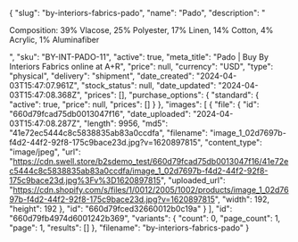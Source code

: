 {
  "slug": "by-interiors-fabrics-pado",
  "name": "Pado",
  "description": "<p>Composition: 39% Vlacose, 25% Polyester, 17% Linen, 14% Cotton, 4% Acrylic, 1% Aluminafiber</p>",
  "sku": "BY-INT-PADO-11",
  "active": true,
  "meta_title": "Pado | Buy By Interiors Fabrics online at A+R",
  "price": null,
  "currency": "USD",
  "type": "physical",
  "delivery": "shipment",
  "date_created": "2024-04-03T15:47:07.961Z",
  "stock_status": null,
  "date_updated": "2024-04-03T15:47:08.368Z",
  "prices": [],
  "purchase_options": {
    "standard": {
      "active": true,
      "price": null,
      "prices": []
    }
  },
  "images": [
    {
      "file": {
        "id": "660d79fcad75db0013047f16",
        "date_uploaded": "2024-04-03T15:47:08.287Z",
        "length": 9956,
        "md5": "41e72ec5444c8c5838835ab83a0ccdfa",
        "filename": "image_1_02d7697b-f4d2-44f2-92f8-175c9bace23d.jpg?v=1620897815",
        "content_type": "image/jpeg",
        "url": "https://cdn.swell.store/b2sdemo_test/660d79fcad75db0013047f16/41e72ec5444c8c5838835ab83a0ccdfa/image_1_02d7697b-f4d2-44f2-92f8-175c9bace23d.jpg%3Fv%3D1620897815",
        "uploaded_url": "https://cdn.shopify.com/s/files/1/0012/2005/1002/products/image_1_02d7697b-f4d2-44f2-92f8-175c9bace23d.jpg?v=1620897815",
        "width": 192,
        "height": 192
      },
      "id": "660d79fced32660012b0c19a"
    }
  ],
  "id": "660d79fb4974d6001242b369",
  "variants": {
    "count": 0,
    "page_count": 1,
    "page": 1,
    "results": []
  },
  "filename": "by-interiors-fabrics-pado"
}